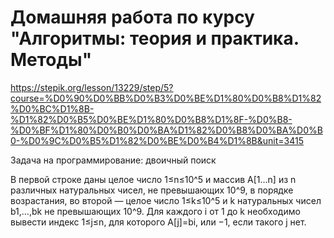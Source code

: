 # Домашняя работа по курсу "Алгоритмы: теория и практика. Методы" 
https://stepik.org/lesson/13229/step/5?course=%D0%90%D0%BB%D0%B3%D0%BE%D1%80%D0%B8%D1%82%D0%BC%D1%8B-%D1%82%D0%B5%D0%BE%D1%80%D0%B8%D1%8F-%D0%B8-%D0%BF%D1%80%D0%B0%D0%BA%D1%82%D0%B8%D0%BA%D0%B0-%D0%9C%D0%B5%D1%82%D0%BE%D0%B4%D1%8B&unit=3415

Задача на программирование: двоичный поиск

В первой строке даны целое число 1≤n≤10^5 и массив A[1…n] из n различных натуральных чисел, не превышающих 10^9, в порядке возрастания, во второй — целое число 1≤k≤10^5 и k натуральных чисел b1,…,bk не превышающих 10^9. Для каждого i от 1 до k необходимо вывести индекс 1≤j≤n, для которого A[j]=bi, или −1, если такого j нет.
